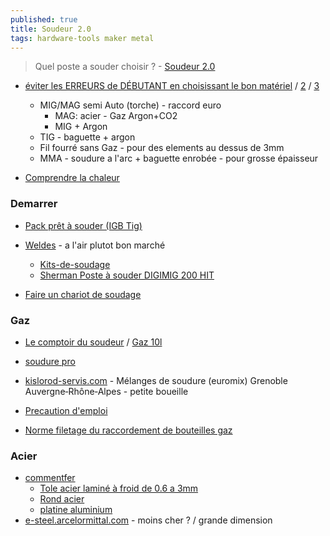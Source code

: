```yaml
---
published: true
title: Soudeur 2.0
tags: hardware-tools maker metal
---
```

> Quel poste a souder choisir ? - [Soudeur 2.0](https://www.youtube.com/watch?v=OJNb0512_cg)

- [éviter les ERREURS de DÉBUTANT en choisissant le bon matériel](https://www.youtube.com/watch?v=aiNl3enuMzA) / [2](https://www.youtube.com/watch?v=kZvakDwDMnc) / [3](https://www.youtube.com/watch?v=G3Gg9VVSo00)
	- MIG/MAG semi Auto (torche) - raccord euro 
    	- MAG: acier - Gaz Argon+CO2
    	- MIG + Argon
    - TIG - baguette + argon
    - Fil fourré sans Gaz - pour des elements au dessus de 3mm
    - MMA - soudure a l'arc + baguette enrobée - pour grosse épaisseur
    
- [Comprendre la chaleur](https://www.youtube.com/watch?v=FGJWxkIg6Ok)

### Demarrer
- [Pack prêt à souder (IGB Tig)](https://www.igbtig.com/postes-a-souder-mig-c102x3886317)
- [Weldes](https://weldes.fr/) - a l'air plutot bon marché
	- [Kits-de-soudage](https://weldes.fr/fr_FR/c/Kits-de-soudage/260/1/default/3)
    - [Sherman Poste à souder DIGIMIG 200 HIT](https://weldes.fr/fr_FR/p/Sherman-Poste-a-souder-DIGIMIG-200-HIT/5953)
    
- [Faire un chariot de soudage](https://www.youtube.com/watch?v=4QVkGkJT_kE)

### Gaz
- [Le comptoir du soudeur](https://lecomptoirdusoudeur.com/156-bouteilles-de-gaz) / [Gaz 10l](https://lecomptoirdusoudeur.com/bouteilles-de-gaz/808-pack-lk13001-cnr-gaz.html)

- [soudure pro](https://www.soudure.pro/)

- [kislorod-servis.com](https://kislorod-servis.com/fr/lyon/grenoble/euromix) - Mélanges de soudure (euromix) Grenoble Auvergne‐Rhône‐Alpes - petite boueille

- [Precaution d'emploi](https://www.soudeurs.com/site/les-bouteilles-de-gaz-de-soudage-precautions-d-utilisation-et-transport-837/)
- [Norme filetage du raccordement de bouteilles gaz](https://www.prosynergie.fr/norme-filetage-raccord-bouteilles-gaz-detendeur-p-324563)

### Acier
- [commentfer](https://www.commentfer.fr/)
	- [Tole acier laminé à froid de 0.6 a 3mm](https://www.commentfer.fr/tole-acier/2260-8638-tole-acier-lamine-a-froid-3701102725286.html#/42-epaisseur-1_mm)
    - [Rond acier](https://www.commentfer.fr/fer-rond-acier/817-2615-rond-acier-etire-40-mm-3701102717236.html#/25-longueur_en_metre-1_metre/638-section-40_mm)
    - [platine aluminium](https://www.commentfer.fr/platine-aluminium/2085-4467-platine-aluminium-150-x-150-mm-3701102727839.html#/59-epaisseur-10_mm/612-section-150_x_150_mm)
- [e-steel.arcelormittal.com](https://e-steel.arcelormittal.com/FR/fr/) - moins cher ? / grande dimension
